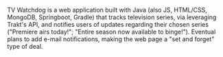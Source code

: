 TV Watchdog is a web application built with Java (also JS, HTML/CSS, MongoDB, Springboot, Gradle) that tracks television series, via leveraging Trakt's API, and notifies users of updates regarding their chosen series ("Premiere airs today!"; "Entire season now available to binge!"). Eventual plans to add e-mail notifications, making the web page a "set and forget" type of deal.
